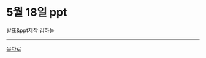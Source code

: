 # 5월 18일 ppt  

발표&ppt제작 김하늘



----------------------  
[목차로](https://github.com/isp829/2021_MHC_3/blob/main/README.md)  